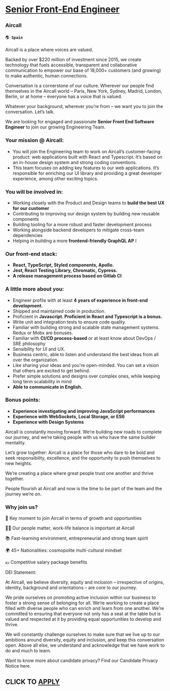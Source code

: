 # [Senior Front-End Engineer](https://www.remotewlb.com/apply/senior-front-end-engineer-81539)  
### Aircall  
#### `🌎 Spain`  

Aircall is a place where voices are valued.

Backed by over $220 million of investment since 2015, we create technology that fuels accessible, transparent and collaborative communication to empower our base of 18,000+ customers (and growing) to make authentic, human connections.

Conversation is a cornerstone of our culture. Wherever our people find themselves in the Aircall world – Paris, New York, Sydney, Madrid, London, Berlin, or at home – everyone has a voice that is valued.

Whatever your background, wherever you’re from – we want you to join the conversation. Let’s talk.

We are looking for engaged and passionate **Senior Front End Software Engineer** to join our growing Engineering Team.

### Your mission @ Aircall:

  * You will join the Engineering team to work on Aircall’s customer-facing product: web applications built with React and Typescript. It’s based on an in-house design system and strong coding conventions.
  * This team focuses on adding key features to our web applications. It’s responsible for enriching our UI library and providing a great developer experience, among other exciting topics.

### You will be involved in:

  * Working closely with the Product and Design teams to **build the best UX for our customer**
  * Contributing to improving our design system by building new reusable components
  * Building tooling for a more robust and faster development process
  * Working alongside backend developers to mitigate cross-team dependencies
  * Helping in building a more **frontend-friendly GraphQL AP** I

### Our front-end stack:

  *  **React, TypeScript, Styled components, Apollo.**
  *  **Jest, React Testing Library, Chromatic, Cypress.**
  *  **A release management process based on Gitlab CI**

### A little more about you:

  * Engineer profile with at least **4 years of experience in front-end development.**
  * Shipped and maintained code in production.
  * Proficient in **Javascript. Proficient in React and Typescript is a bonus.**
  * Write unit and integration tests to ensure code quality.
  * Familiar with building strong and scalable state management systems. Redux or Mobx are bonuses.
  * Familiar with **CI/CD process-based** or at least know about DevOps / SRE philosophy
  * Sensibility for UI and UX.
  * Business centric, able to listen and understand the best ideas from all over the organization.
  * Like sharing your ideas and you're open-minded. You can set a vision that others are excited to get behind.
  * Prefer simple solutions and designs over complex ones, while keeping long term scalability in mind
  *  **Able to communicate in English.**

### Bonus points:

  *  **Experience investigating and improving JavaScript performances**
  *  **Experience with WebSockets, Local Storage, or ES6**
  *  **Experience with Design Systems**

Aircall is constantly moving forward. We’re building new roads to complete our journey, and we’re taking people with us who have the same builder mentality.

Let’s grow together: Aircall is a place for those who dare to be bold and seek responsibility, excellence, and the opportunity to push themselves to new heights.

We’re creating a place where great people trust one another and thrive together.

People flourish at Aircall and now is the time to be part of the team and the journey we’re on.

### Why join us?

🚀 Key moment to join Aircall in terms of growth and opportunities

💆‍♀️ Our people matter, work-life balance is important at Aircall

📚 Fast-learning environment, entrepreneurial and strong team spirit

🌍 45+ Nationalities: cosmopolite multi-cultural mindset

💶 Competitive salary package benefits

DEI Statement:

At Aircall, we believe diversity, equity and inclusion – irrespective of origins, identity, background and orientations – are core to our journey.

We pride ourselves on promoting active inclusion within our business to foster a strong sense of belonging for all. We’re working to create a place filled with diverse people who can enrich and learn from one another. We’re committed to ensuring that everyone not only has a seat at the table but is valued and respected at it by providing equal opportunities to develop and thrive.

We will constantly challenge ourselves to make sure that we live up to our ambitions around diversity, equity and inclusion, and keep this conversation open. Above all else, we understand and acknowledge that we have work to do and much to learn.

Want to know more about candidate privacy? Find our Candidate Privacy Notice here.

  
## CLICK TO [APPLY](https://www.remotewlb.com/apply/senior-front-end-engineer-81539)

